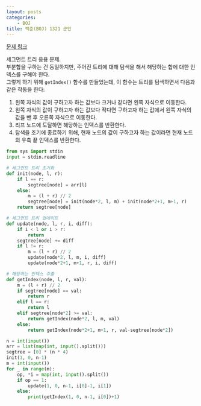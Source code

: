 ```yaml
---
layout: posts
categories:
    - BOJ
title: 백준(BOJ) 1321 군인
---
```


[문제 링크](https://www.acmicpc.net/problem/1321)

세그먼트 트리 응용 문제.  
부분합을 구하는 건 동일하지만, 주어진 트리에 대해 탐색을 해서 해당하는 합에 대한 인덱스를 구해야 한다.  
그렇게 하기 위해 `getIndex()` 함수를 만들었는데, 이 함수는 트리를 탐색하면서 다음과 같은 작동을 한다:  
1. 왼쪽 자식의 값이 구하고자 하는 값보다 크거나 같다면 왼쪽 자식으로 이동한다.  
2. 왼쪽 자식의 값이 구하고자 하는 값보다 작다면 구하고자 하는 값에서 왼쪽 자식의 값을 뺀 후 오른쪽 자식으로 이동한다.  
3. 리프 노드에 도달하면 해당하는 인덱스를 반환한다.  
4. 탐색을 조기에 종료하기 위해, 현재 노드의 값이 구하고자 하는 값이라면 현재 노드의 우측 끝 인덱스를 반환한다.  

```python
from sys import stdin
input = stdin.readline

# 세그먼트 트리 초기화
def init(node, l, r):
    if l == r:
        segtree[node] = arr[l]
    else:
        m = (l + r) // 2
        segtree[node] = init(node*2, l, m) + init(node*2+1, m+1, r)
    return segtree[node]

# 세그먼트 트리 업데이트
def update(node, l, r, i, diff):
    if i < l or i > r:
        return
    segtree[node] += diff
    if l != r:
        m = (l + r) // 2
        update(node*2, l, m, i, diff)
        update(node*2+1, m+1, r, i, diff)

# 해당하는 인덱스 추출
def getIndex(node, l, r, val):
    m = (l + r) // 2
    if segtree[node] == val:
        return r
    elif l == r:
        return l
    elif segtree[node*2] >= val:
        return getIndex(node*2, l, m, val)
    else:
        return getIndex(node*2+1, m+1, r, val-segtree[node*2])

n = int(input())
arr = list(map(int, input().split()))
segtree = [0] * (n * 4)
init(1, 0, n-1)
m = int(input())
for _ in range(m):
    op, *i = map(int, input().split())
    if op == 1:
        update(1, 0, n-1, i[0]-1, i[1])
    else:
        print(getIndex(1, 0, n-1, i[0])+1)
```
